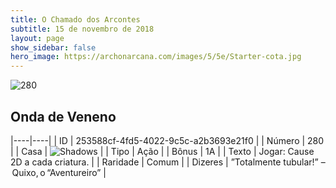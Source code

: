 ```yaml
---
title: O Chamado dos Arcontes
subtitle: 15 de novembro de 2018
layout: page
show_sidebar: false
hero_image: https://archonarcana.com/images/5/5e/Starter-cota.jpg
---
```


![280](https://cdn.keyforgegame.com/media/card_front/pt/341_280_3W4H8F78V4FG_pt.png)

## Onda de Veneno

|----|----|
| ID | 253588cf-4fd5-4022-9c5c-a2b3693e21f0 |
| Número | 280 |
| Casa | ![Shadows](https://archonarcana.com/images/thumb/e/ee/Shadows.png/22px-Shadows.png "Sombras") |
| Tipo | Ação |
| Bônus | 1A |
| Texto | Jogar: Cause 2D a cada criatura. |
| Raridade | Comum |
| Dizeres | ”Totalmente tubular!” – Quixo, o “Aventureiro” |
